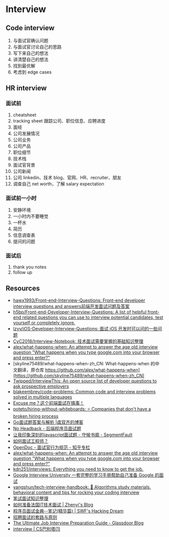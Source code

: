 # Interview

## Code interview

1. 与面试官确认问题
1. 与面试官讨论自己的思路
1. 写下来自己的想法
1. 讲清楚自己的想法
1. 找到最优解
1. 考虑到 edge cases

## HR interview

### 面试前

1. cheatsheet
1. tracking sheet 跟踪公司、职位信息、应聘进度
1. 面经
1. 公司发展情况
1. 公司业务
1. 公司产品
1. 职位细节
1. 技术栈
1. 面试官背景
1. 公司新闻
1. 公司 linkedin、技术 blog、官网、HR、recruiter、朋友
1. 调查自己 net worth，了解 salary expectation

### 面试前一小时

1. 安静环境
1. 一小时内不要睡觉
1. 一杯水
1. 简历
1. 信息调查表
1. 提问的问题

### 面试后

1. thank you notes
1. follow up

## Resources

- [hawx1993/Front-end-Interview-Questions: Front-end developer interview questions and answers前端开发面试问题及答案](https://github.com/hawx1993/Front-end-Interview-questions)
- [h5bp/Front-end-Developer-Interview-Questions: A list of helpful front-end related questions you can use to interview potential candidates, test yourself or completely ignore.](https://github.com/h5bp/Front-end-Developer-Interview-Questions)
- [lzyy/iOS-Developer-Interview-Questions: 面试 iOS 开发时可以问的一些问题](https://github.com/lzyy/iOS-Developer-Interview-Questions)
- [CyC2018/Interview-Notebook: 技术面试需要掌握的基础知识整理](https://github.com/CyC2018/Interview-Notebook)
- [alex/what-happens-when: An attempt to answer the age old interview question "What happens when you type google.com into your browser and press enter?"](https://github.com/alex/what-happens-when)
- [skyline75489/what-happens-when-zh_CN: What-happens-when 的中文翻译，原仓库 https://github.com/alex/what-happens-when](https://github.com/skyline75489/what-happens-when-zh_CN)
- [Twipped/InterviewThis: An open source list of developer questions to ask prospective employers](https://github.com/ChiperSoft/InterviewThis)
- [blakeembrey/code-problems: Common code and interview problems solved in multiple languages](https://github.com/blakeembrey/code-problems)
- [Excuse me？这个前端面试在搞事！](https://zhuanlan.zhihu.com/p/25407758)
- [poteto/hiring-without-whiteboards: ⭐️  Companies that don't have a broken hiring process](https://github.com/poteto/hiring-without-whiteboards)
- [Go面试题答案与解析 |虞双齐的博客](https://yushuangqi.com/blog/2017/golang-mian-shi-ti-da-an-yujie-xi.html)
- [No Headback  - 后端程序员面试题](http://xargin.com/backend-engineer-interview/)
- [让我印象深刻的javascript面试题 - 守候书阁 - SegmentFault](https://segmentfault.com/a/1190000010114505)
- [如何面试工程师？](http://www.infoq.com/cn/articles/how-to-interview-engineers)
- [OpenDoc - 面试官行为规范 - 知乎专栏](https://zhuanlan.zhihu.com/p/27997985)
- [alex/what-happens-when: An attempt to answer the age old interview question "What happens when you type google.com into your browser and press enter?"](https://github.com/alex/what-happens-when)
- [kdn251/interviews: Everything you need to know to get the job.](https://github.com/kdn251/interviews)
- [Google Interview University 一套完整的学习手册帮助自己准备 Google 的面试](https://github.com/jwasham/coding-interview-university/blob/master/translations/README-cn.md)
- [yangshun/tech-interview-handbook: 💯 Algorithms study materials, behavioral content and tips for rocking your coding interview](https://github.com/yangshun/tech-interview-handbook)
- [笔试面试知识整理](https://hit-alibaba.github.io/interview/)
- [如何准备法国IT技术面试 | Zhenyi's Blog](http://zhangzhenyi.com/2017/05/15/technical-interview-preparation-in-france/)
- [程序员面试金典--笔记(精华篇) | SWF's Hacking Dream](http://codeshold.me/2017/01/cracking_interview.html)
- [招聘面试的套路与原则](https://mp.weixin.qq.com/s/qRwDowetBkJqpeMeAZsIpA)
- [The Ultimate Job Interview Preparation Guide - Glassdoor Blog](https://www.glassdoor.com/blog/guide/the-ultimate-job-interview-preparation-guide/)
- [interview | CS巴别塔(1)](https://csbabel.wordpress.com/tag/interview/)
